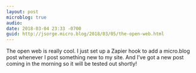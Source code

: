 ```yaml
---
layout: post
microblog: true
audio: 
date: 2018-03-04 23:33 -0700
guid: http://jsorge.micro.blog/2018/03/05/the-open-web.html
---
```

The open web is really cool. I just set up a Zapier hook to add a micro.blog post whenever I post something new to my site. And I’ve got a new post coming in the morning so it will be tested out shortly!
